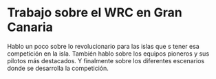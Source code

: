 # Trabajo sobre el WRC en Gran Canaria
Hablo un poco sobre lo revolucionario para las islas que s tener esa competición en la isla.
También hablo sobre los equipos pioneros y sus pilotos más destacados.
Y finalmente sobre los diferentes escenarios donde se desarrolla la competición.